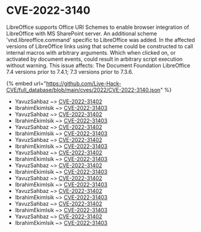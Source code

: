 # CVE-2022-3140

LibreOffice supports Office URI Schemes to enable browser integration of LibreOffice with MS SharePoint server. An additional scheme 'vnd.libreoffice.command' specific to LibreOffice was added. In the affected versions of LibreOffice links using that scheme could be constructed to call internal macros with arbitrary arguments. Which when clicked on, or activated by document events, could result in arbitrary script execution without warning. This issue affects: The Document Foundation LibreOffice 7.4 versions prior to 7.4.1; 7.3 versions prior to 7.3.6.

{% embed url="https://github.com/Live-Hack-CVE/full_database/blob/main/cves/2022/CVE-2022-3140.json" %}


* YavuzSahbaz ~> [CVE-2022-31402](https://www.alice-snow.ru/2022/database/cve-2022-3140/cve-2022-31402-yavuzsahbaz)
* IbrahimEkimIsik ~> [CVE-2022-31403](https://www.alice-snow.ru/2022/database/cve-2022-3140/cve-2022-31403-ibrahimekimisik)
* YavuzSahbaz ~> [CVE-2022-31402](https://www.alice-snow.ru/2022/database/cve-2022-3140/cve-2022-31402-yavuzsahbaz)
* IbrahimEkimIsik ~> [CVE-2022-31403](https://www.alice-snow.ru/2022/database/cve-2022-3140/cve-2022-31403-ibrahimekimisik)
* YavuzSahbaz ~> [CVE-2022-31402](https://www.alice-snow.ru/2022/database/cve-2022-3140/cve-2022-31402-yavuzsahbaz)
* IbrahimEkimIsik ~> [CVE-2022-31403](https://www.alice-snow.ru/2022/database/cve-2022-3140/cve-2022-31403-ibrahimekimisik)
* YavuzSahbaz ~> [CVE-2022-31402](https://www.alice-snow.ru/2022/database/cve-2022-3140/cve-2022-31402-yavuzsahbaz)
* IbrahimEkimIsik ~> [CVE-2022-31403](https://www.alice-snow.ru/2022/database/cve-2022-3140/cve-2022-31403-ibrahimekimisik)
* YavuzSahbaz ~> [CVE-2022-31402](https://www.alice-snow.ru/2022/database/cve-2022-3140/cve-2022-31402-yavuzsahbaz)
* IbrahimEkimIsik ~> [CVE-2022-31403](https://www.alice-snow.ru/2022/database/cve-2022-3140/cve-2022-31403-ibrahimekimisik)
* YavuzSahbaz ~> [CVE-2022-31402](https://www.alice-snow.ru/2022/database/cve-2022-3140/cve-2022-31402-yavuzsahbaz)
* IbrahimEkimIsik ~> [CVE-2022-31403](https://www.alice-snow.ru/2022/database/cve-2022-3140/cve-2022-31403-ibrahimekimisik)
* YavuzSahbaz ~> [CVE-2022-31402](https://www.alice-snow.ru/2022/database/cve-2022-3140/cve-2022-31402-yavuzsahbaz)
* IbrahimEkimIsik ~> [CVE-2022-31403](https://www.alice-snow.ru/2022/database/cve-2022-3140/cve-2022-31403-ibrahimekimisik)
* YavuzSahbaz ~> [CVE-2022-31402](https://www.alice-snow.ru/2022/database/cve-2022-3140/cve-2022-31402-yavuzsahbaz)
* IbrahimEkimIsik ~> [CVE-2022-31403](https://www.alice-snow.ru/2022/database/cve-2022-3140/cve-2022-31403-ibrahimekimisik)
* YavuzSahbaz ~> [CVE-2022-31402](https://www.alice-snow.ru/2022/database/cve-2022-3140/cve-2022-31402-yavuzsahbaz)
* IbrahimEkimIsik ~> [CVE-2022-31403](https://www.alice-snow.ru/2022/database/cve-2022-3140/cve-2022-31403-ibrahimekimisik)
* YavuzSahbaz ~> [CVE-2022-31402](https://www.alice-snow.ru/2022/database/cve-2022-3140/cve-2022-31402-yavuzsahbaz)
* IbrahimEkimIsik ~> [CVE-2022-31403](https://www.alice-snow.ru/2022/database/cve-2022-3140/cve-2022-31403-ibrahimekimisik)
